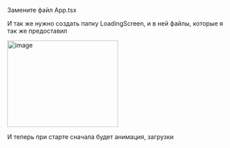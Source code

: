 Замените файл App.tsx

И так же нужно создать папку LoadingScreen, и в ней файлы, которые я так же предоставил

<img width="254" height="199" alt="image" src="https://github.com/user-attachments/assets/42428092-4791-48b3-a0e2-c872ca22fa60" />


И теперь при старте сначала будет анимация, загрузки
